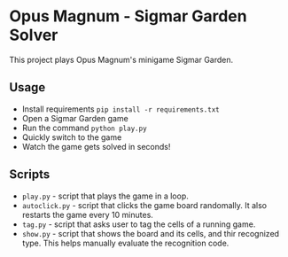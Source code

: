 # Opus Magnum - Sigmar Garden Solver

This project plays Opus Magnum's minigame Sigmar Garden.

## Usage

- Install requirements `pip install -r requirements.txt`
- Open a Sigmar Garden game
- Run the command `python play.py`
- Quickly switch to the game
- Watch the game gets solved in seconds!

## Scripts

- `play.py` - script that plays the game in a loop.
- `autoclick.py` - script that clicks the game board randomally.
  It also restarts the game every 10 minutes.
- `tag.py` - script that asks user to tag the cells of a running game.
- `show.py` - script that shows the board and its cells, and thir recognized type.
  This helps manually evaluate the recognition code.
